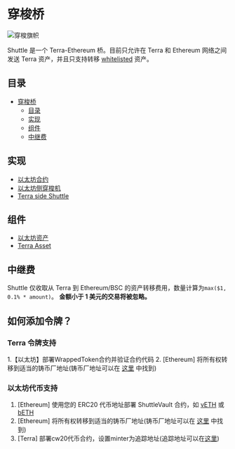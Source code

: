 # 穿梭桥

![穿梭旗帜](/resources/banner.png)

Shuttle 是一个 Terra-Ethereum 桥。目前只允许在 Terra 和 Ethereum 网络之间发送 Terra 资产，并且只支持转移 [whitelisted](#erc20-contracts) 资产。

## 目录

- [穿梭桥](#shuttle-bridge)
  - [目录](#table-of-contents)
  - [实现](#implementations)
  - [组件](#components)
  - [中继费](#relaying-fee)

## 实现

- [以太坊合约](./contracts)
- [以太坊侧穿梭机](./eth)
- [Terra side Shuttle](./terra)

## 组件

- [以太坊资产](./ETH_ASSET.md)
- [Terra Asset](./TERRA_ASSET.md)

## 中继费
Shuttle 仅收取从 Terra 到 Ethereum/BSC 的资产转移费用，数量计算为`max($1, 0.1% * amount)`。 **金额小于 1 美元的交易将被忽略。**

## 如何添加令牌？

### Terra 令牌支持
1.【以太坊】部署WrappedToken合约并验证合约代码
2. [Ethereum] 将所有权转移到适当的铸币厂地址(铸币厂地址可以在 [这里](TERRA_ASSET.md#erc20-contracts) 中找到)

### 以太坊代币支持
1. [Ethereum] 使用您的 ERC20 代币地址部署 ShuttleVault 合约，如 [vETH](contracts/vETH.sol) 或 [bETH](contracts/bETH.sol)
2. [Ethereum] 将所有权转移到适当的铸币厂地址(铸币厂地址可以在 [这里](TERRA_ASSET.md#erc20-contracts) 中找到)
3. [Terra] 部署cw20代币合约，设置minter为追踪地址(追踪地址可以在[这里](TERRA_ASSET.md#terra--ethereum--bsc--hmy))